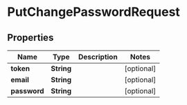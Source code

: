 

# PutChangePasswordRequest


## Properties

| Name | Type | Description | Notes |
|------------ | ------------- | ------------- | -------------|
|**token** | **String** |  |  [optional] |
|**email** | **String** |  |  [optional] |
|**password** | **String** |  |  [optional] |




